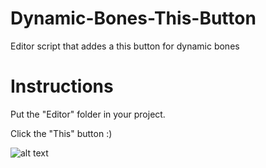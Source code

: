 # Dynamic-Bones-This-Button
Editor script that addes a this button for dynamic bones

# Instructions
Put the "Editor" folder in your project.

Click the "This" button :)

![alt text](https://files.catbox.moe/e4yn5i.PNG)
